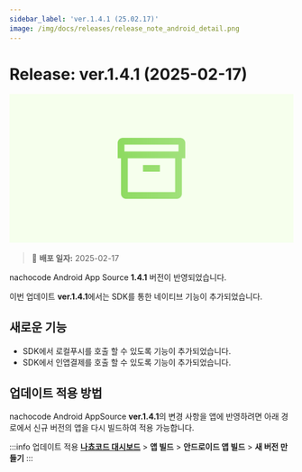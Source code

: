 ```yaml
---
sidebar_label: 'ver.1.4.1 (25.02.17)'
image: /img/docs/releases/release_note_android_detail.png
---
```


# Release: ver.1.4.1 (2025-02-17)

![android_detail](../../../../../static/img/docs/releases/release_note_android_detail.png)

> 🔔 **배포 일자:** 2025-02-17

nachocode Android App Source **1.4.1** 버전이 반영되었습니다.

이번 업데이트 **ver.1.4.1**에서는 SDK를 통한 네이티브 기능이 추가되었습니다.

## 새로운 기능

- SDK에서 로컬푸시를 호출 할 수 있도록 기능이 추가되었습니다.
- SDK에서 인앱결제를 호출 할 수 있도록 기능이 추가되었습니다.

## 업데이트 적용 방법

nachocode Android AppSource **ver.1.4.1**의 변경 사항을 앱에 반영하려면 아래 경로에서 신규 버전의 앱을 다시 빌드하여 적용 가능합니다.

:::info 업데이트 적용
[**나쵸코드 대시보드**](https://nachocode.io/?utm_source=docs&utm_medium=documentation&utm_campaign=devguide) > **앱 빌드** > **안드로이드 앱 빌드** > **새 버전 만들기**
:::
